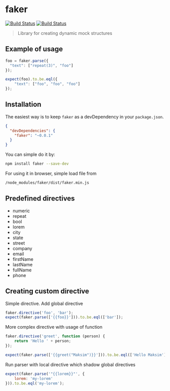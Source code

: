 # faker

[![Build Status](https://travis-ci.org/maksimr/faker.png?branch=master)](https://travis-ci.org/maksimr/faker) [![Build Status](https://drone.io/github.com/maksimr/faker/status.png)](https://drone.io/github.com/maksimr/faker/latest)

> Library for creating dynamic mock structures

## Example of usage

```javascript
foo = faker.parse({
  "text": ["repeat(3)", "foo"]
});

expect(foo).to.be.eql({
    "text": ["foo", "foo", "foo"]
});
```


## Installation

The easiest way is to keep `faker` as a devDependency in your `package.json`.
```json
{
  "devDependencies": {
    "faker": "~0.0.1"
  }
}
```

You can simple do it by:
```bash
npm install faker --save-dev
```

For using it in browser, simple load file from

```bash
/node_modules/faker/dist/faker.min.js
```


## Predefined directives

 * numeric
 * repeat
 * bool
 * lorem
 * city
 * state
 * street
 * company
 * email
 * firstName
 * lastName
 * fullName
 * phone

## Creating custom directive

Simple directive. Add global directive
```javascript
faker.directive('foo', 'bar');
expect(faker.parse(['{{foo}}'])).to.be.eql(['bar']);
```

More complex directive with usage of function
```javascript
faker.directive('greet', function (person) {
    return 'Hello ' + person;
});

expect(faker.parse(['{{greet("Maksim")}}'])).to.be.eql(['Hello Maksim']);
```

Run parser with local directive which shadow global directives
```javascript
expect(faker.parse('"{{lorem}}"', {
    lorem: 'my-lorem'
})).to.be.eql('my-lorem');
```

